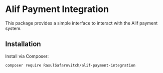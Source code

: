 # Alif Payment Integration

This package provides a simple interface to interact with the Alif payment system.

## Installation

Install via Composer:

```bash
composer require RasulSafarovitch/alif-payment-integration
